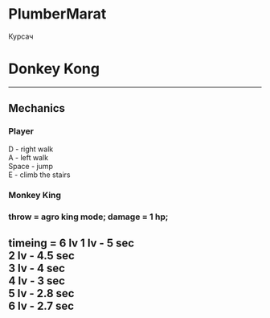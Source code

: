 # PlumberMarat
 Курсач
# Donkey Kong
---
## Mechanics
### Player
D - right walk <br>
A - left walk <br>
Space - jump <br>
E - climb the stairs <br>

### Monkey King
### throw = agro king mode; damage = 1 hp;
timeing = 6 lv
1 lv - 5 sec  <br>
2 lv - 4.5 sec  <br>
3 lv - 4 sec  <br>
4 lv - 3 sec  <br>
5 lv - 2.8 sec  <br>
6 lv - 2.7 sec  <br>
---

